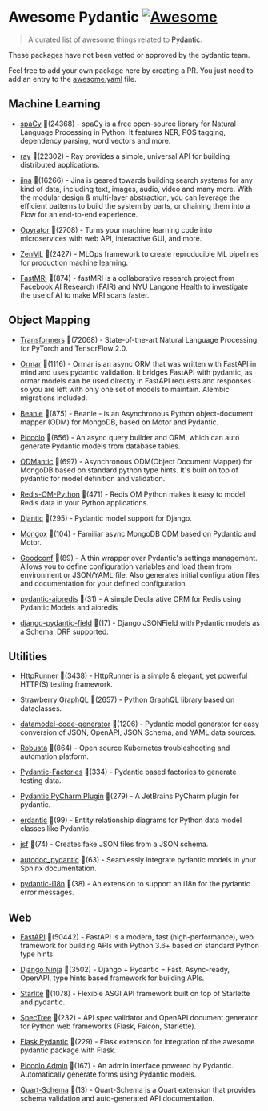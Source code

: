 # Awesome Pydantic [![Awesome](https://awesome.re/badge-flat.svg)](https://github.com/sindresorhus/awesome)

> A curated list of awesome things related to [Pydantic](https://pydantic-docs.helpmanual.io/).

These packages have not been vetted or approved by the pydantic team.

Feel free to add your own package here by creating a PR. You just need to add an entry to the [awesome.yaml](./awesome.yaml) file.


## Machine Learning
  
- [spaCy](https://github.com/explosion/spaCy) 🌟(24368) - spaCy is a free open-source library for Natural Language Processing in Python. It features NER, POS tagging, dependency parsing, word vectors and more.
  
- [ray](https://github.com/ray-project/ray) 🌟(22302) - Ray provides a simple, universal API for building distributed applications.
  
- [jina](https://github.com/jina-ai/jina) 🌟(16266) - Jina is geared towards building search systems for any kind of data, including text, images, audio, video and many more. With the modular design & multi-layer abstraction, you can leverage the efficient patterns to build the system by parts, or chaining them into a Flow for an end-to-end experience.
  
- [Opyrator](https://github.com/ml-tooling/opyrator) 🌟(2708) - Turns your machine learning code into microservices with web API, interactive GUI, and more.
  
- [ZenML](https://github.com/zenml-io/zenml) 🌟(2427) - MLOps framework to create reproducible ML pipelines for production machine learning.
  
- [FastMRI](https://github.com/facebookresearch/fastMRI) 🌟(874) - fastMRI is a collaborative research project from Facebook AI Research (FAIR) and NYU Langone Health to investigate the use of AI to make MRI scans faster.
  

## Object Mapping
  
- [Transformers](https://github.com/huggingface/transformers) 🌟(72068) - State-of-the-art Natural Language Processing for PyTorch and TensorFlow 2.0.
  
- [Ormar](https://github.com/collerek/ormar) 🌟(1116) - Ormar is an async ORM that was written with FastAPI in mind and uses pydantic validation. It bridges FastAPI with pydantic, as ormar models can be used directly in FastAPI requests and responses so you are left with only one set of models to maintain. Alembic migrations included.
  
- [Beanie](https://github.com/roman-right/beanie) 🌟(875) - Beanie - is an Asynchronous Python object-document mapper (ODM) for MongoDB, based on Motor and Pydantic.
  
- [Piccolo](https://github.com/piccolo-orm/piccolo) 🌟(856) - An async query builder and ORM, which can auto generate Pydantic models from database tables.
  
- [ODMantic](https://github.com/art049/odmantic) 🌟(697) - Asynchronous ODM(Object Document Mapper) for MongoDB based on standard python type hints. It's built on top of pydantic for model definition and validation.
  
- [Redis-OM-Python](https://github.com/redis/redis-om-python) 🌟(471) - Redis OM Python makes it easy to model Redis data in your Python applications.
  
- [Djantic](https://github.com/jordaneremieff/djantic) 🌟(295) - Pydantic model support for Django.
  
- [Mongox](https://github.com/aminalaee/mongox) 🌟(104) - Familiar async MongoDB ODM based on Pydantic and Motor.
  
- [Goodconf](https://github.com/lincolnloop/goodconf) 🌟(89) - A thin wrapper over Pydantic's settings management. Allows you to define configuration variables and load them from environment or JSON/YAML file. Also generates initial configuration files and documentation for your defined configuration.
  
- [pydantic-aioredis](https://github.com/andrewthetechie/pydantic-aioredis) 🌟(31) - A simple Declarative ORM for Redis using Pydantic Models and aioredis
  
- [django-pydantic-field](https://github.com/surenkov/django-pydantic-field) 🌟(17) - Django JSONField with Pydantic models as a Schema. DRF supported.
  

## Utilities
  
- [HttpRunner](https://github.com/httprunner/httprunner) 🌟(3438) - HttpRunner is a simple & elegant, yet powerful HTTP(S) testing framework.
  
- [Strawberry GraphQL](https://github.com/strawberry-graphql/strawberry) 🌟(2657) - Python GraphQL library based on dataclasses.
  
- [datamodel-code-generator](https://github.com/koxudaxi/datamodel-code-generator) 🌟(1206) - Pydantic model generator for easy conversion of JSON, OpenAPI, JSON Schema, and YAML data sources.
  
- [Robusta](https://github.com/robusta-dev/robusta) 🌟(864) - Open source Kubernetes troubleshooting and automation platform.
  
- [Pydantic-Factories](https://github.com/Goldziher/pydantic-factories) 🌟(334) - Pydantic based factories to generate testing data.
  
- [Pydantic PyCharm Plugin](https://github.com/koxudaxi/pydantic-pycharm-plugin) 🌟(279) - A JetBrains PyCharm plugin for pydantic.
  
- [erdantic](https://github.com/drivendataorg/erdantic) 🌟(99) - Entity relationship diagrams for Python data model classes like Pydantic.
  
- [jsf](https://github.com/ghandic/jsf) 🌟(74) - Creates fake JSON files from a JSON schema.
  
- [autodoc_pydantic](https://github.com/mansenfranzen/autodoc_pydantic) 🌟(63) - Seamlessly integrate pydantic models in your Sphinx documentation.
  
- [pydantic-i18n](https://github.com/boardpack/pydantic-i18n) 🌟(38) - An extension to support an i18n for the pydantic error messages.
  

## Web
  
- [FastAPI](https://github.com/tiangolo/fastapi) 🌟(50442) - FastAPI is a modern, fast (high-performance), web framework for building APIs with Python 3.6+ based on standard Python type hints.
  
- [Django Ninja](https://github.com/vitalik/django-ninja) 🌟(3502) - Django + Pydantic = Fast, Async-ready, OpenAPI, type hints based framework for building APIs.
  
- [Starlite](https://github.com/Goldziher/starlite) 🌟(1078) - Flexible ASGI API framework built on top of Starlette and pydantic.
  
- [SpecTree](https://github.com/0b01001001/spectree) 🌟(232) - API spec validator and OpenAPI document generator for Python web frameworks (Flask, Falcon, Starlette).
  
- [Flask Pydantic](https://github.com/bauerji/flask_pydantic) 🌟(229) - Flask extension for integration of the awesome pydantic package with Flask.
  
- [Piccolo Admin](https://github.com/piccolo-orm/piccolo_admin) 🌟(167) - An admin interface powered by Pydantic. Automatically generate forms using Pydantic models.
  
- [Quart-Schema](https://gitlab.com/pgjones/quart-schema) 🌟(13) - Quart-Schema is a Quart extension that provides schema validation and auto-generated API documentation.
  
